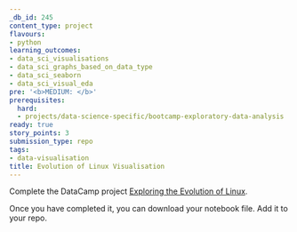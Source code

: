 ```yaml
---
_db_id: 245
content_type: project
flavours:
- python
learning_outcomes:
- data_sci_visualisations
- data_sci_graphs_based_on_data_type
- data_sci_seaborn
- data_sci_visual_eda
pre: '<b>MEDIUM: </b>'
prerequisites:
  hard:
  - projects/data-science-specific/bootcamp-exploratory-data-analysis
ready: true
story_points: 3
submission_type: repo
tags:
- data-visualisation
title: Evolution of Linux Visualisation
---
```


Complete the DataCamp project
[Exploring the Evolution of Linux](https://www.datacamp.com/projects/111).

Once you have completed it, you can download your notebook file. Add it to your repo.
